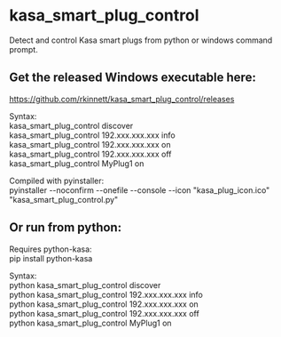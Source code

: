 # kasa_smart_plug_control
Detect and control Kasa smart plugs from python or windows command prompt.  
  
## Get the released Windows executable here:    
  https://github.com/rkinnett/kasa_smart_plug_control/releases
  
  Syntax:  
    kasa_smart_plug_control discover  
	kasa_smart_plug_control 192.xxx.xxx.xxx info  
	kasa_smart_plug_control 192.xxx.xxx.xxx on  
	kasa_smart_plug_control 192.xxx.xxx.xxx off  
	kasa_smart_plug_control MyPlug1 on  
  
  Compiled with pyinstaller:  
    pyinstaller --noconfirm --onefile --console --icon "kasa_plug_icon.ico"  "kasa_smart_plug_control.py"  
  
## Or run from python:  
  Requires python-kasa:  
    pip install python-kasa  
  
  Syntax:  
    python kasa_smart_plug_control discover  
	python kasa_smart_plug_control 192.xxx.xxx.xxx info  
	python kasa_smart_plug_control 192.xxx.xxx.xxx on  
	python kasa_smart_plug_control 192.xxx.xxx.xxx off  
	python kasa_smart_plug_control MyPlug1 on  